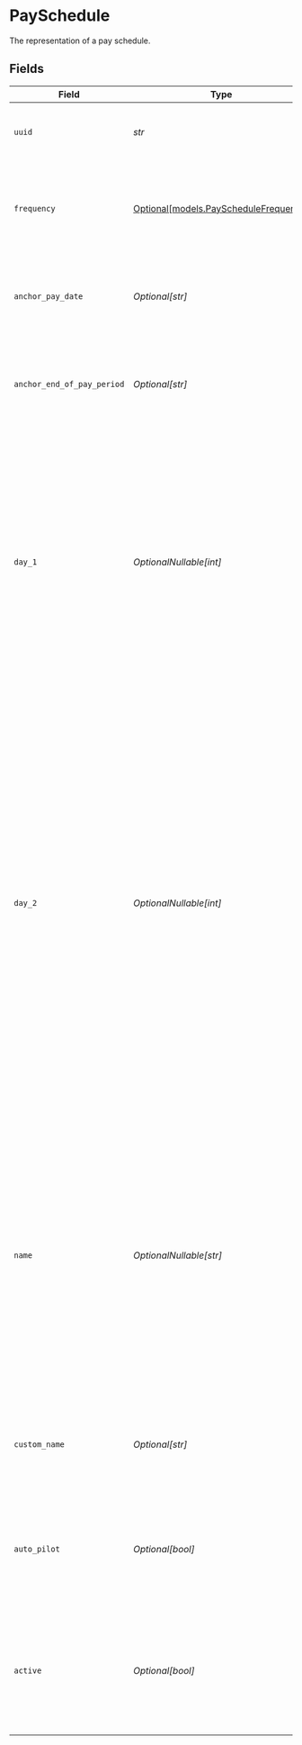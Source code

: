 # PaySchedule

The representation of a pay schedule.


## Fields

| Field                                                                                                                                                                                                                                                                                                                                                                                                          | Type                                                                                                                                                                                                                                                                                                                                                                                                           | Required                                                                                                                                                                                                                                                                                                                                                                                                       | Description                                                                                                                                                                                                                                                                                                                                                                                                    |
| -------------------------------------------------------------------------------------------------------------------------------------------------------------------------------------------------------------------------------------------------------------------------------------------------------------------------------------------------------------------------------------------------------------- | -------------------------------------------------------------------------------------------------------------------------------------------------------------------------------------------------------------------------------------------------------------------------------------------------------------------------------------------------------------------------------------------------------------- | -------------------------------------------------------------------------------------------------------------------------------------------------------------------------------------------------------------------------------------------------------------------------------------------------------------------------------------------------------------------------------------------------------------- | -------------------------------------------------------------------------------------------------------------------------------------------------------------------------------------------------------------------------------------------------------------------------------------------------------------------------------------------------------------------------------------------------------------- |
| `uuid`                                                                                                                                                                                                                                                                                                                                                                                                         | *str*                                                                                                                                                                                                                                                                                                                                                                                                          | :heavy_check_mark:                                                                                                                                                                                                                                                                                                                                                                                             | The unique identifier of the pay schedule in Gusto.                                                                                                                                                                                                                                                                                                                                                            |
| `frequency`                                                                                                                                                                                                                                                                                                                                                                                                    | [Optional[models.PayScheduleFrequency]](../models/payschedulefrequency.md)                                                                                                                                                                                                                                                                                                                                     | :heavy_minus_sign:                                                                                                                                                                                                                                                                                                                                                                                             | The frequency that employees on this pay schedule are paid with Gusto.                                                                                                                                                                                                                                                                                                                                         |
| `anchor_pay_date`                                                                                                                                                                                                                                                                                                                                                                                              | *Optional[str]*                                                                                                                                                                                                                                                                                                                                                                                                | :heavy_minus_sign:                                                                                                                                                                                                                                                                                                                                                                                             | The first date that employees on this pay schedule are paid with Gusto.                                                                                                                                                                                                                                                                                                                                        |
| `anchor_end_of_pay_period`                                                                                                                                                                                                                                                                                                                                                                                     | *Optional[str]*                                                                                                                                                                                                                                                                                                                                                                                                | :heavy_minus_sign:                                                                                                                                                                                                                                                                                                                                                                                             | The last date of the first pay period. This can be the same date as the anchor pay date.                                                                                                                                                                                                                                                                                                                       |
| `day_1`                                                                                                                                                                                                                                                                                                                                                                                                        | *OptionalNullable[int]*                                                                                                                                                                                                                                                                                                                                                                                        | :heavy_minus_sign:                                                                                                                                                                                                                                                                                                                                                                                             | An integer between 1 and 31 indicating the first day of the month that employees are paid. This field is only relevant for pay schedules with the “Twice per month” and “Monthly” frequencies. It will be null for pay schedules with other frequencies.                                                                                                                                                       |
| `day_2`                                                                                                                                                                                                                                                                                                                                                                                                        | *OptionalNullable[int]*                                                                                                                                                                                                                                                                                                                                                                                        | :heavy_minus_sign:                                                                                                                                                                                                                                                                                                                                                                                             | An integer between 1 and 31 indicating the second day of the month that employees are paid. This field is the second pay date for pay schedules with the "Twice per month" frequency. For semi-monthly pay schedules, this field should be set to 31. For months shorter than 31 days, we will set the second pay date to the last day of the month. It will be null for pay schedules with other frequencies. |
| `name`                                                                                                                                                                                                                                                                                                                                                                                                         | *OptionalNullable[str]*                                                                                                                                                                                                                                                                                                                                                                                        | :heavy_minus_sign:                                                                                                                                                                                                                                                                                                                                                                                             | This field will be hourly when the pay schedule is for hourly employees, salaried when the pay schedule is for salaried employees, the department name if pay schedule is by department, and null when the pay schedule is for all employees.                                                                                                                                                                  |
| `custom_name`                                                                                                                                                                                                                                                                                                                                                                                                  | *Optional[str]*                                                                                                                                                                                                                                                                                                                                                                                                | :heavy_minus_sign:                                                                                                                                                                                                                                                                                                                                                                                             | A custom name for a pay schedule, defaults to the pay frequency description.                                                                                                                                                                                                                                                                                                                                   |
| `auto_pilot`                                                                                                                                                                                                                                                                                                                                                                                                   | *Optional[bool]*                                                                                                                                                                                                                                                                                                                                                                                               | :heavy_minus_sign:                                                                                                                                                                                                                                                                                                                                                                                             | With Autopilot® enabled, payroll will run automatically one day before your payroll deadlines.                                                                                                                                                                                                                                                                                                                 |
| `active`                                                                                                                                                                                                                                                                                                                                                                                                       | *Optional[bool]*                                                                                                                                                                                                                                                                                                                                                                                               | :heavy_minus_sign:                                                                                                                                                                                                                                                                                                                                                                                             | Whether this pay schedule is associated with any employees. A pay schedule is inactive when it's unassigned.                                                                                                                                                                                                                                                                                                   |